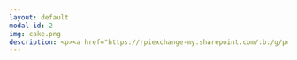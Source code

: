 ```yaml
---
layout: default
modal-id: 2
img: cake.png
description: <p><a href="https://rpiexchange-my.sharepoint.com/:b:/g/personal/bowerj6_rpi_edu/EczoYS77dXFLn5K3cfYw0GABTL4Bn0Bq1ZGlfyd6zM7J0A"><br>Link to Academic Research Resume (PDF)</a></p><br><br><strong>Research Highlights</strong><br><br>Forthcoming publication in a special issue of <em>The Journal for Interdisciplinary Voice Studies</em> (JIVS) titled - <em>'How liberating it is to leave the past behind.' - Perceiving Authenticity Within the Vocal Performances of Assassin’s Creed: Origins</em>
---
```

